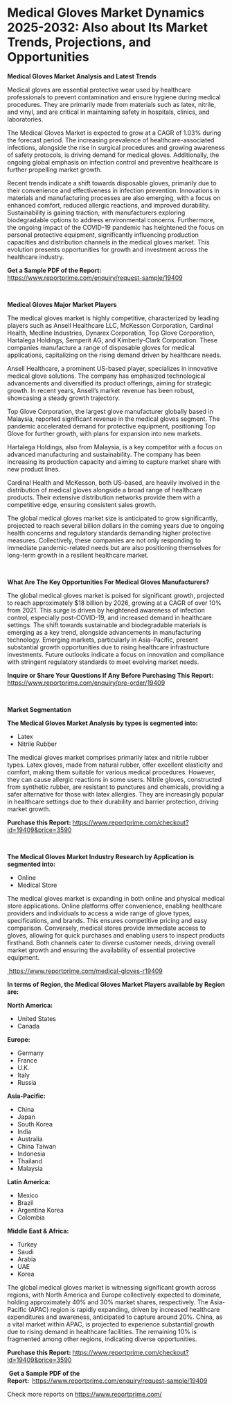 <p><h1>Medical Gloves Market Dynamics 2025-2032: Also about Its Market Trends, Projections, and Opportunities</h1></p><p><strong>Medical Gloves Market Analysis and Latest Trends</strong></p>
<p><p>Medical gloves are essential protective wear used by healthcare professionals to prevent contamination and ensure hygiene during medical procedures. They are primarily made from materials such as latex, nitrile, and vinyl, and are critical in maintaining safety in hospitals, clinics, and laboratories.</p><p>The Medical Gloves Market is expected to grow at a CAGR of 1.03% during the forecast period. The increasing prevalence of healthcare-associated infections, alongside the rise in surgical procedures and growing awareness of safety protocols, is driving demand for medical gloves. Additionally, the ongoing global emphasis on infection control and preventive healthcare is further propelling market growth.</p><p>Recent trends indicate a shift towards disposable gloves, primarily due to their convenience and effectiveness in infection prevention. Innovations in materials and manufacturing processes are also emerging, with a focus on enhanced comfort, reduced allergic reactions, and improved durability. Sustainability is gaining traction, with manufacturers exploring biodegradable options to address environmental concerns. Furthermore, the ongoing impact of the COVID-19 pandemic has heightened the focus on personal protective equipment, significantly influencing production capacities and distribution channels in the medical gloves market. This evolution presents opportunities for growth and investment across the healthcare industry.</p></p>
<p><strong>Get a Sample PDF of the Report:&nbsp;</strong> <a href="https://www.reportprime.com/enquiry/request-sample/19409?utm_campaign=3263&utm_medium=2&utm_source=Github&utm_content=ia&utm_term=19032025&utm_id=medical-gloves">https://www.reportprime.com/enquiry/request-sample/19409</a></p>
<p>&nbsp;</p>
<p><strong>Medical Gloves Major Market Players</strong></p>
<p><p>The medical gloves market is highly competitive, characterized by leading players such as Ansell Healthcare LLC, McKesson Corporation, Cardinal Health, Medline Industries, Dynarex Corporation, Top Glove Corporation, Hartalega Holdings, Semperit AG, and Kimberly-Clark Corporation. These companies manufacture a range of disposable gloves for medical applications, capitalizing on the rising demand driven by healthcare needs.</p><p>Ansell Healthcare, a prominent US-based player, specializes in innovative medical glove solutions. The company has emphasized technological advancements and diversified its product offerings, aiming for strategic growth. In recent years, Ansell’s market revenue has been robust, showcasing a steady growth trajectory. </p><p>Top Glove Corporation, the largest glove manufacturer globally based in Malaysia, reported significant revenue in the medical gloves segment. The pandemic accelerated demand for protective equipment, positioning Top Glove for further growth, with plans for expansion into new markets. </p><p>Hartalega Holdings, also from Malaysia, is a key competitor with a focus on advanced manufacturing and sustainability. The company has been increasing its production capacity and aiming to capture market share with new product lines. </p><p>Cardinal Health and McKesson, both US-based, are heavily involved in the distribution of medical gloves alongside a broad range of healthcare products. Their extensive distribution networks provide them with a competitive edge, ensuring consistent sales growth.</p><p>The global medical gloves market size is anticipated to grow significantly, projected to reach several billion dollars in the coming years due to ongoing health concerns and regulatory standards demanding higher protective measures. Collectively, these companies are not only responding to immediate pandemic-related needs but are also positioning themselves for long-term growth in a resilient healthcare market.</p></p>
<p>&nbsp;</p>
<p><strong>What Are The Key Opportunities For Medical Gloves Manufacturers?</strong></p>
<p><p>The global medical gloves market is poised for significant growth, projected to reach approximately $18 billion by 2026, growing at a CAGR of over 10% from 2021. This surge is driven by heightened awareness of infection control, especially post-COVID-19, and increased demand in healthcare settings. The shift towards sustainable and biodegradable materials is emerging as a key trend, alongside advancements in manufacturing technology. Emerging markets, particularly in Asia-Pacific, present substantial growth opportunities due to rising healthcare infrastructure investments. Future outlooks indicate a focus on innovation and compliance with stringent regulatory standards to meet evolving market needs.</p></p>
<p><strong>Inquire or Share Your Questions If Any Before Purchasing This Report:</strong> <a href="https://www.reportprime.com/enquiry/pre-order/19409?utm_campaign=3263&utm_medium=2&utm_source=Github&utm_content=ia&utm_term=19032025&utm_id=medical-gloves">https://www.reportprime.com/enquiry/pre-order/19409</a></p>
<p>&nbsp;</p>
<p><strong>Market Segmentation</strong></p>
<p><strong>The Medical Gloves Market Analysis by types is segmented into:</strong></p>
<p><ul><li>Latex</li><li>Nitrile Rubber</li></ul></p>
<p><p>The medical gloves market comprises primarily latex and nitrile rubber types. Latex gloves, made from natural rubber, offer excellent elasticity and comfort, making them suitable for various medical procedures. However, they can cause allergic reactions in some users. Nitrile gloves, constructed from synthetic rubber, are resistant to punctures and chemicals, providing a safer alternative for those with latex allergies. They are increasingly popular in healthcare settings due to their durability and barrier protection, driving market growth.</p></p>
<p><strong>Purchase this Report:&nbsp;</strong><a href="https://www.reportprime.com/checkout?id=19409&price=3590&utm_campaign=3263&utm_medium=2&utm_source=Github&utm_content=ia&utm_term=19032025&utm_id=medical-gloves">https://www.reportprime.com/checkout?id=19409&price=3590</a></p>
<p>&nbsp;</p>
<p><strong>The Medical Gloves Market Industry Research by Application is segmented into:</strong></p>
<p><ul><li>Online</li><li>Medical Store</li></ul></p>
<p><p>The medical gloves market is expanding in both online and physical medical store applications. Online platforms offer convenience, enabling healthcare providers and individuals to access a wide range of glove types, specifications, and brands. This ensures competitive pricing and easy comparison. Conversely, medical stores provide immediate access to gloves, allowing for quick purchases and enabling users to inspect products firsthand. Both channels cater to diverse customer needs, driving overall market growth and ensuring the availability of essential protective equipment.</p></p>
<p><a href="https://www.reportprime.com/medical-gloves-r19409?utm_campaign=3263&utm_medium=2&utm_source=Github&utm_content=ia&utm_term=19032025&utm_id=medical-gloves">&nbsp;https://www.reportprime.com/medical-gloves-r19409</a></p>
<p><strong>In terms of Region, the Medical Gloves Market Players available by Region are:</strong></p>
<p>
    <p> <strong> North America: </strong>
        <ul>
            <li>United States</li>
            <li>Canada</li>
        </ul>
        </p> 
    <p> <strong> Europe: </strong>
        <ul>
            <li>Germany</li>
            <li>France</li>
            <li>U.K.</li>
            <li>Italy</li>
            <li>Russia</li>
        </ul>
        </p> 
    <p> <strong> Asia-Pacific: </strong>
        <ul>
            <li>China</li>
            <li>Japan</li>
            <li>South Korea</li>
            <li>India</li>
            <li>Australia</li>
            <li>China Taiwan</li>
            <li>Indonesia</li>
            <li>Thailand</li>
            <li>Malaysia</li>
        </ul>
        </p> 
    <p> <strong> Latin America: </strong>
        <ul>
            <li>Mexico</li>
            <li>Brazil</li>
            <li>Argentina Korea</li>
            <li>Colombia</li>
        </ul>
        </p> 
    <p> <strong> Middle East & Africa: </strong>
        <ul>
            <li>Turkey</li>
            <li>Saudi</li>
            <li>Arabia</li>
            <li>UAE</li>
            <li>Korea</li>
        </ul>
    </p>
    </p>
<p><p>The global medical gloves market is witnessing significant growth across regions, with North America and Europe collectively expected to dominate, holding approximately 40% and 30% market shares, respectively. The Asia-Pacific (APAC) region is rapidly expanding, driven by increased healthcare expenditures and awareness, anticipated to capture around 20%. China, as a vital market within APAC, is projected to experience substantial growth due to rising demand in healthcare facilities. The remaining 10% is fragmented among other regions, indicating diverse opportunities.</p></p>
<p><strong>Purchase this Report: </strong><a href="https://www.reportprime.com/checkout?id=19409&price=3590&utm_campaign=3263&utm_medium=2&utm_source=Github&utm_content=ia&utm_term=19032025&utm_id=medical-gloves">https://www.reportprime.com/checkout?id=19409&price=3590</a></p>
<p>&nbsp;<strong>Get a Sample PDF of the Report:&nbsp;&nbsp;</strong><a href="https://www.reportprime.com/enquiry/request-sample/19409?utm_campaign=3263&utm_medium=2&utm_source=Github&utm_content=ia&utm_term=19032025&utm_id=medical-gloves">https://www.reportprime.com/enquiry/request-sample/19409</a></p>
<p><strong></strong></p>
<p>Check more reports on <a href="https://www.reportprime.com/?utm_campaign=3263&utm_medium=2&utm_source=Github&utm_content=ia&utm_term=19032025&utm_id=medical-gloves">https://www.reportprime.com/</a></p>